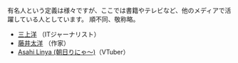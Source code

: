 有名人という定義は様々ですが、ここでは書籍やテレビなど、他のメディアで活躍している人としています。
順不同、敬称略。

* [三上洋](https://mstdn.jp/@mikamiyoh) （ITジャーナリスト）
* [藤井太洋](https://ostatus.taiyolab.com/@taiyo) （作家）
* [Asahi Linya (朝日りにゃ〜)](https://vt.social/@lina)（VTuber）
